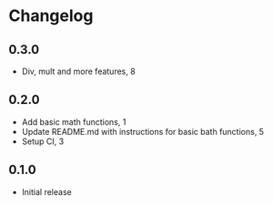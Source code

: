 # Changelog

## 0.3.0

* Div, mult and more features, 8

## 0.2.0

* Add basic math functions, 1
* Update README.md with instructions for basic bath functions, 5
* Setup CI, 3

## 0.1.0

* Initial release
